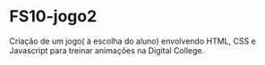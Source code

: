 # FS10-jogo2

Criação de um jogo( à escolha do aluno) envolvendo HTML, CSS e Javascript para treinar animações na Digital College.

